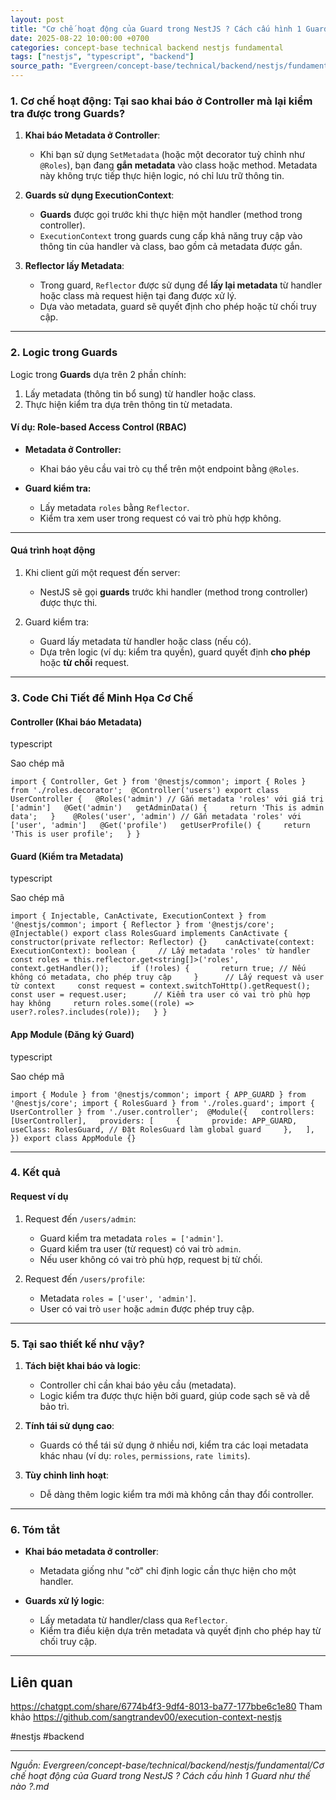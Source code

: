 ```yaml
---
layout: post
title: "Cơ chế hoạt động của Guard trong NestJS ? Cách cấu hình 1 Guard như thế nào ?"
date: 2025-08-22 10:00:00 +0700
categories: concept-base technical backend nestjs fundamental
tags: ["nestjs", "typescript", "backend"]
source_path: "Evergreen/concept-base/technical/backend/nestjs/fundamental/Cơ chế hoạt động của Guard trong NestJS ? Cách cấu hình 1 Guard như thế nào ?.md"
---
```

### **1. Cơ chế hoạt động: Tại sao khai báo ở Controller mà lại kiểm tra được trong Guards?**

1. **Khai báo Metadata ở Controller**:
    
    - Khi bạn sử dụng `SetMetadata` (hoặc một decorator tuỳ chỉnh như `@Roles`), bạn đang **gắn metadata** vào class hoặc method. Metadata này không trực tiếp thực hiện logic, nó chỉ lưu trữ thông tin.
2. **Guards sử dụng ExecutionContext**:
    
    - **Guards** được gọi trước khi thực hiện một handler (method trong controller).
    - `ExecutionContext` trong guards cung cấp khả năng truy cập vào thông tin của handler và class, bao gồm cả metadata được gắn.
3. **Reflector lấy Metadata**:
    
    - Trong guard, `Reflector` được sử dụng để **lấy lại metadata** từ handler hoặc class mà request hiện tại đang được xử lý.
    - Dựa vào metadata, guard sẽ quyết định cho phép hoặc từ chối truy cập.

---

### **2. Logic trong Guards**

Logic trong **Guards** dựa trên 2 phần chính:

1. Lấy metadata (thông tin bổ sung) từ handler hoặc class.
2. Thực hiện kiểm tra dựa trên thông tin từ metadata.

#### **Ví dụ: Role-based Access Control (RBAC)**

- **Metadata ở Controller:**
    
    - Khai báo yêu cầu vai trò cụ thể trên một endpoint bằng `@Roles`.
- **Guard kiểm tra:**
    
    - Lấy metadata `roles` bằng `Reflector`.
    - Kiểm tra xem user trong request có vai trò phù hợp không.

---

#### **Quá trình hoạt động**

1. Khi client gửi một request đến server:
    
    - NestJS sẽ gọi **guards** trước khi handler (method trong controller) được thực thi.
2. Guard kiểm tra:
    
    - Guard lấy metadata từ handler hoặc class (nếu có).
    - Dựa trên logic (ví dụ: kiểm tra quyền), guard quyết định **cho phép** hoặc **từ chối** request.

---

### **3. Code Chi Tiết để Minh Họa Cơ Chế**

#### **Controller (Khai báo Metadata)**

typescript

Sao chép mã

`import { Controller, Get } from '@nestjs/common'; import { Roles } from './roles.decorator';  @Controller('users') export class UserController {   @Roles('admin') // Gắn metadata 'roles' với giá trị ['admin']   @Get('admin')   getAdminData() {     return 'This is admin data';   }    @Roles('user', 'admin') // Gắn metadata 'roles' với ['user', 'admin']   @Get('profile')   getUserProfile() {     return 'This is user profile';   } }`

#### **Guard (Kiểm tra Metadata)**

typescript

Sao chép mã

`import { Injectable, CanActivate, ExecutionContext } from '@nestjs/common'; import { Reflector } from '@nestjs/core';  @Injectable() export class RolesGuard implements CanActivate {   constructor(private reflector: Reflector) {}    canActivate(context: ExecutionContext): boolean {     // Lấy metadata 'roles' từ handler     const roles = this.reflector.get<string[]>('roles', context.getHandler());     if (!roles) {       return true; // Nếu không có metadata, cho phép truy cập     }      // Lấy request và user từ context     const request = context.switchToHttp().getRequest();     const user = request.user;      // Kiểm tra user có vai trò phù hợp hay không     return roles.some((role) => user?.roles?.includes(role));   } }`

#### **App Module (Đăng ký Guard)**

typescript

Sao chép mã

`import { Module } from '@nestjs/common'; import { APP_GUARD } from '@nestjs/core'; import { RolesGuard } from './roles.guard'; import { UserController } from './user.controller';  @Module({   controllers: [UserController],   providers: [     {       provide: APP_GUARD,       useClass: RolesGuard, // Đặt RolesGuard làm global guard     },   ], }) export class AppModule {}`

---

### **4. Kết quả**

#### **Request ví dụ**

1. Request đến `/users/admin`:
    
    - Guard kiểm tra metadata `roles = ['admin']`.
    - Guard kiểm tra user (từ request) có vai trò `admin`.
    - Nếu user không có vai trò phù hợp, request bị từ chối.
2. Request đến `/users/profile`:
    
    - Metadata `roles = ['user', 'admin']`.
    - User có vai trò `user` hoặc `admin` được phép truy cập.

---

### **5. Tại sao thiết kế như vậy?**

1. **Tách biệt khai báo và logic**:
    
    - Controller chỉ cần khai báo yêu cầu (metadata).
    - Logic kiểm tra được thực hiện bởi guard, giúp code sạch sẽ và dễ bảo trì.
2. **Tính tái sử dụng cao**:
    
    - Guards có thể tái sử dụng ở nhiều nơi, kiểm tra các loại metadata khác nhau (ví dụ: `roles`, `permissions`, `rate limits`).
3. **Tùy chỉnh linh hoạt**:
    
    - Dễ dàng thêm logic kiểm tra mới mà không cần thay đổi controller.

---

### **6. Tóm tắt**

- **Khai báo metadata ở controller**:
    
    - Metadata giống như "cờ" chỉ định logic cần thực hiện cho một handler.
- **Guards xử lý logic**:
    
    - Lấy metadata từ handler/class qua `Reflector`.
    - Kiểm tra điều kiện dựa trên metadata và quyết định cho phép hay từ chối truy cập.

---
## Liên quan

https://chatgpt.com/share/6774b4f3-9df4-8013-ba77-177bbe6c1e80
Tham khảo
https://github.com/sangtrandev00/execution-context-nestjs

#nestjs #backend

---
*Nguồn: Evergreen/concept-base/technical/backend/nestjs/fundamental/Cơ chế hoạt động của Guard trong NestJS ? Cách cấu hình 1 Guard như thế nào ?.md*